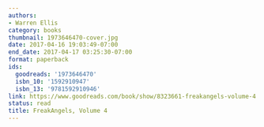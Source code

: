 ```yaml
---
authors:
- Warren Ellis
category: books
thumbnail: 1973646470-cover.jpg
date: 2017-04-16 19:03:49-07:00
end_date: 2017-04-17 03:25:30-07:00
format: paperback
ids:
  goodreads: '1973646470'
  isbn_10: '1592910947'
  isbn_13: '9781592910946'
link: https://www.goodreads.com/book/show/8323661-freakangels-volume-4
status: read
title: FreakAngels, Volume 4
---
```


